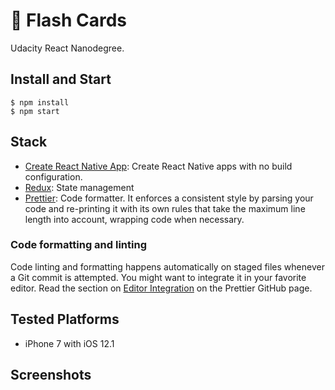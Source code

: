 # 🧠 Flash Cards
Udacity React Nanodegree.

## Install and Start
```
$ npm install
$ npm start
```

## Stack
- [Create React Native App][crna]: Create React Native apps with no build configuration.
- [Redux][redux]: State management
- [Prettier][prettier]: Code formatter. It enforces a consistent style by parsing your code and re-printing it with its own rules that take the maximum line length into account, wrapping code when necessary.

### Code formatting and linting
Code linting and formatting happens automatically on staged files whenever a Git commit is attempted.
You might want to integrate it in your favorite editor. Read the section on [Editor Integration][prettier-editor] on the Prettier GitHub page.

## Tested Platforms
  - iPhone 7 with iOS 12.1

## Screenshots

[crna]: https://github.com/facebook/create-react-app
[redux]: https://redux.js.org
[prettier]: https://prettier.io
[prettier-editor]: https://prettier.io/docs/en/editors.html

